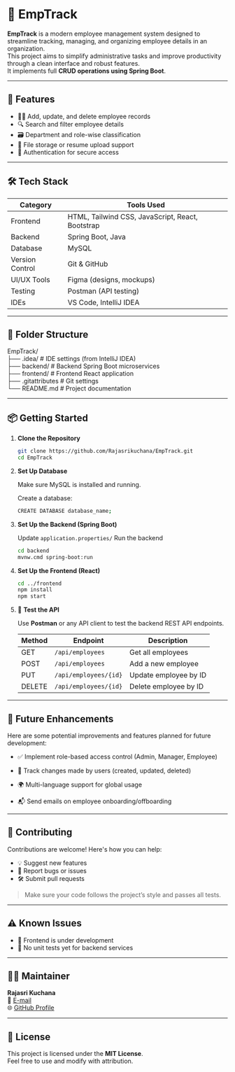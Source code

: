 # 🚀 EmpTrack

**EmpTrack** is a modern employee management system designed to streamline tracking, managing, and organizing employee details in an organization.  
This project aims to simplify administrative tasks and improve productivity through a clean interface and robust features.  
It implements full **CRUD operations using Spring Boot**.

---

## 📌 Features

- 🧑‍💼 Add, update, and delete employee records  
- 🔍 Search and filter employee details  
- 🗃️ Department and role-wise classification  
- 📁 File storage or resume upload support  
- 🔐 Authentication for secure access  

---

## 🛠️ Tech Stack

| Category         | Tools Used                                 |
|------------------|---------------------------------------------|
| Frontend         | HTML, Tailwind CSS, JavaScript, React, Bootstrap |
| Backend          | Spring Boot, Java                          |
| Database         | MySQL                                      |
| Version Control  | Git & GitHub                               |
| UI/UX Tools      | Figma (designs, mockups)                   |
| Testing          | Postman (API testing)                      |
| IDEs             | VS Code, IntelliJ IDEA                     |

---

## 📁 Folder Structure

EmpTrack/<br>
├── .idea/           # IDE settings (from IntelliJ IDEA)<br>
├── backend/         # Backend Spring Boot microservices<br>
├── frontend/        # Frontend React application<br>
├── .gitattributes   # Git settings<br>
└── README.md        # Project documentation<br>


--- 

## 📦 Getting Started

1. **Clone the Repository**

    ```bash
    git clone https://github.com/Rajasrikuchana/EmpTrack.git
    cd EmpTrack

2. **Set Up Database**

   Make sure MySQL is installed and running.

   Create a database:
   ```bash
   CREATE DATABASE database_name;

3. **Set Up the Backend (Spring Boot)**

   Update `application.properties/`
   Run the backend
   ```bash
   cd backend
   mvnw.cmd spring-boot:run

4. **Set Up the Frontend (React)**

   ```bash
   cd ../frontend
   npm install
   npm start

5. 🧪 **Test the API**

   Use **Postman** or any API client to test the backend REST API endpoints.

   | Method | Endpoint                | Description             |
   |--------|-------------------------|-------------------------|
   | GET    | `/api/employees`        | Get all employees       |
   | POST   | `/api/employees`        | Add a new employee      |
   | PUT    | `/api/employees/{id}`   | Update employee by ID   |
   | DELETE | `/api/employees/{id}`   | Delete employee by ID   |

---

## **🔮 Future Enhancements**

   Here are some potential improvements and features planned for future development:
- ✅ Implement role-based access control (Admin, Manager, Employee)

- 🔐 Track changes made by users (created, updated, deleted)

- 🌍 Multi-language support for global usage

- 📬 Send emails on employee onboarding/offboarding


---
## 🤝 Contributing

Contributions are welcome! Here's how you can help:

- 💡 Suggest new features
- 🐛 Report bugs or issues
- 🛠️ Submit pull requests

> Make sure your code follows the project’s style and passes all tests.

---

## ⚠️ Known Issues

- 🔐 Frontend is under development
- 🧪 No unit tests yet for backend services


---

## 🙋‍♀️ Maintainer

**Rajasri Kuchana**  
📧 [E-mail](mailto:rajasrikuchana@gmail.com)  
🌐 [GitHub Profile](https://github.com/Rajasrikuchana)

---

## 📄 License

This project is licensed under the **MIT License**.  
Feel free to use and modify with attribution.


